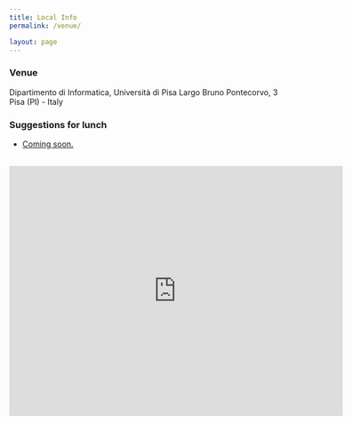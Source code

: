 ```yaml
---
title: Local Info
permalink: /venue/

layout: page
---
```



### Venue

Dipartimento di Informatica, Università di Pisa
Largo Bruno Pontecorvo, 3
Pisa (PI) - Italy

### Suggestions for lunch

* [Coming soon.](??)

<br>

<iframe src="https://www.google.com/maps/embed?pb=!1m18!1m12!1m3!1d2883.567329222238!2d10.405449115846606!3d43.71953997911908!2m3!1f0!2f0!3f0!3m2!1i1024!2i768!4f13.1!3m3!1m2!1s0x12d591bc9516b873%3A0x3cd55ad2e1a52d2d!2sDipartimento%20di%20Matematica!5e0!3m2!1sit!2sit!4v1664873377079!5m2!1sit!2sit" width="600" height="450" style="border:0;" allowfullscreen="" loading="lazy" referrerpolicy="no-referrer-when-downgrade"></iframe>

